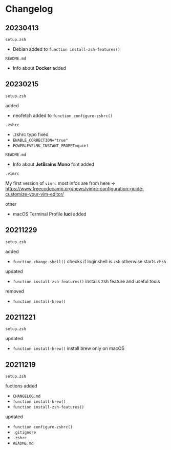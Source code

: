 # Changelog

## 20230413

`setup.zsh`

* Debian added to `function install-zsh-features()`

`README.md`

* Info about **Docker** added

## 20230215

`setup.zsh`

added

* neofetch added to `function configure-zshrc()`

`.zshrc`

* .zshrc typo fixed
* `ENABLE_CORRECTION="true"`
* `POWERLEVEL9K_INSTANT_PROMPT=quiet`

`README.md`

* Info about **JetBrains Mono** font added

`.vimrc`

My first version of `vimrc` most infos are from here -> https://www.freecodecamp.org/news/vimrc-configuration-guide-customize-your-vim-editor/

other

* macOS Terminal Profile **luci** added


## 20211229

`setup.zsh`

added

* `function change-shell()` checks if loginshell is `zsh` otherwise starts `chsh`

updated

* `function install-zsh-features()` installs zsh feature and useful tools

removed

* `function install-brew()`

## 20211221

`setup.zsh` 

updated

* `function install-brew()` install brew only on macOS

## 20211219

`setup.zsh` 

fuctions added

* `CHANGELOG.md`
* `function install-brew()`
* `function install-zsh-features()`

updated

* `function configure-zshrc()`
* `.gitignore`
* `.zshrc`
* `README.md`
